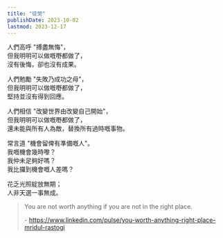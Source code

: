 ```yaml
---
title: "徒勞"
publishDate: 2023-10-02
lastmod: 2023-12-17
---
```


人們高呼 "搏盡無悔"，<br/>
但我明明可以做嘅嘢都做了，<br/>
沒有後悔，卻也沒有成果。<br/>

人們勉勵 "失敗乃成功之母"，<br/>
但我明明可以做嘅嘢都做了，<br/>
堅持並沒有得到回應。<br/>

人們相信 "改變世界由改變自己開始"，<br/>
但我明明可以做嘅嘢都做了，<br/>
還未能與所有人為敵，替換所有過時嘅事物。<br/>

常言道 "機會留俾有準備嘅人"。<br/>
我嘅機會幾時嚟？<br/>
我仲未足夠好嗎？<br/>
我比攞到機會嘅人差嗎？<br/>

花乏光照綻放無期；<br/>
人非天選一事無成。<br/>

> You are not worth anything if you are not in the right place.
>
> \- <https://www.linkedin.com/pulse/you-worth-anything-right-place-mridul-rastogi>
